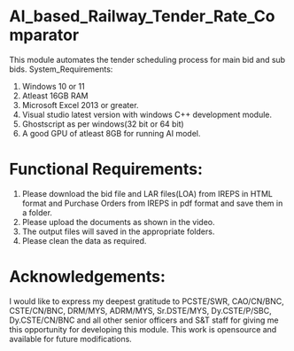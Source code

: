 # AI_based_Railway_Tender_Rate_Comparator
This module automates the tender scheduling process for main bid and sub bids.
System_Requirements:
1. Windows 10 or 11
2. Atleast 16GB RAM 
3. Microsoft Excel 2013 or greater.
4. Visual studio latest version with windows C++ development module.
5. Ghostscript as per windows(32 bit or 64 bit)
6. A good GPU of atleast 8GB for running AI model.

# Functional Requirements:
1. Please download the bid file and LAR files(LOA) from IREPS in HTML format and
   Purchase Orders from IREPS in pdf format and save them in a folder.
2. Please upload the documents as shown in the video.
3. The output files will saved in the appropriate folders.
4. Please clean the data as required.

# Acknowledgements:
I would like to express my deepest gratitude to PCSTE/SWR, CAO/CN/BNC, CSTE/CN/BNC, DRM/MYS, ADRM/MYS, Sr.DSTE/MYS, Dy.CSTE/P/SBC, Dy.CSTE/CN/BNC and all other senior officers and S&T staff for giving me this opportunity for developing this module.
This work is opensource and available for future modifications.
